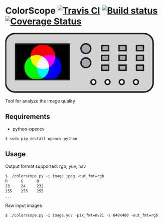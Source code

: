 # ColorScope [![Travis CI](https://travis-ci.org/michalkielan/ColorScope.svg?branch=master)](https://travis-ci.org/michalkielan/ColorScope) [![Build status](https://ci.appveyor.com/api/projects/status/92q4lasei6qnrlkk/branch/master?svg=true)](https://ci.appveyor.com/project/michalkielan/colorscope/branch/master) [![Coverage Status](http://coveralls.io/repos/github/michalkielan/ColorScope/badge.svg?branch=master&service=github)](https://coveralls.io/github/michalkielan/ColorScope?branch=master)


![Logo](res/logo.png)

Tool for analyze the image quality

## Requirements
* python-opencv

```
$ sudo pip install opencv-python
```

## Usage
Output format supported: rgb, yuv, hsv

```
$ ./colorscope.py -i image.jpeg -out_fmt=rgb
R      G      B
23     24     232
255    255    255
...
```

Raw input images
```
$ ./colorscope.py -i image.yuv -pix_fmt=nv21 -s 640x480 -out_fmt=rgb
```
